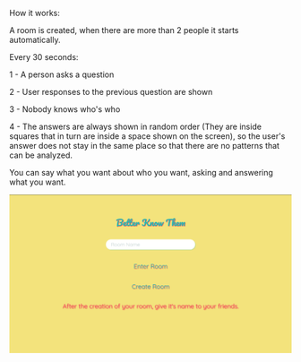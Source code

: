 How it works:

A room is created, when there are more than 2 people it starts automatically.

Every 30 seconds:

1 - A person asks a question

2 - User responses to the previous question are shown

3 - Nobody knows who's who

4 - The answers are always shown in random order (They are inside squares that in turn are inside a space shown on the screen), so the user's answer does not stay in the same place so that there are no patterns that can be analyzed.

You can say what you want about who you want, asking and answering what you want.

<img src='./preview.png'>